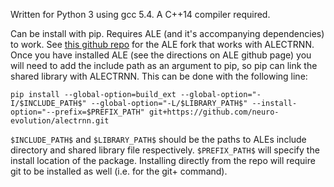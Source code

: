 Written for Python 3 using gcc 5.4. A C++14 compiler required.

Can be install with pip. Requires ALE (and it's accompanying dependencies) to work. See [this github repo](https://github.com/neuro-evolution/arcade-learning-environment) for the ALE fork that works with ALECTRNN. Once you have installed ALE (see the directions on ALE github page) you will need to add the include path as an argument to pip, so pip can link the shared library with ALECTRNN. This can be done with the following line:

```
pip install --global-option=build_ext --global-option="-I/$INCLUDE_PATH$" --global-option="-L/$LIBRARY_PATH$" --install-option="--prefix=$PREFIX_PATH" git+https://github.com/neuro-evolution/alectrnn.git
```

`$INCLUDE_PATH$` and `$LIBRARY_PATH$` should be the paths to ALEs include directory and shared library file respectively. `$PREFIX_PATH$` will specify the install location of the package. Installing directly from the repo will require git to be installed as well (i.e. for the git+ command).